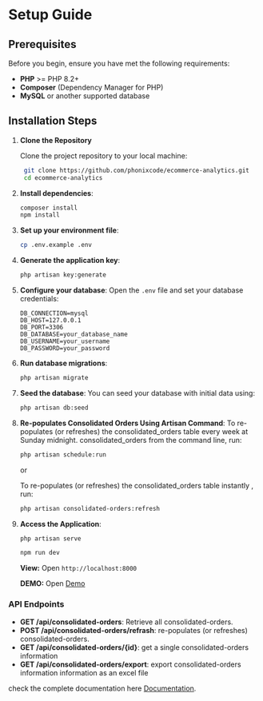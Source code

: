 # Setup Guide

## Prerequisites

Before you begin, ensure you have met the following requirements:

- **PHP** >= PHP 8.2+
- **Composer** (Dependency Manager for PHP)
- **MySQL** or another supported database

## Installation Steps

1. **Clone the Repository**

   Clone the project repository to your local machine:

   ```bash
    git clone https://github.com/phonixcode/ecommerce-analytics.git
    cd ecommerce-analytics
   ```

2. **Install dependencies**:
   ```bash
   composer install
   npm install
   ```

3. **Set up your environment file**:
   ```bash
   cp .env.example .env
   ```

4. **Generate the application key**:
   ```bash
   php artisan key:generate
   ```

5. **Configure your database**: 
   Open the `.env` file and set your database credentials:
   ```env
   DB_CONNECTION=mysql
   DB_HOST=127.0.0.1
   DB_PORT=3306
   DB_DATABASE=your_database_name
   DB_USERNAME=your_username
   DB_PASSWORD=your_password
   ```
6. **Run database migrations**:
   ```bash
   php artisan migrate
   ```

7. **Seed the database**: 
   You can seed your database with initial data using:
   ```bash
   php artisan db:seed
   ```

9. **Re-populates Consolidated Orders Using Artisan Command**:
    To re-populates (or refreshes) the consolidated_orders table every week at Sunday midnight. consolidated_orders from the command line, run:
    ```sh
    php artisan schedule:run
    ```
    or 

    To re-populates (or refreshes) the consolidated_orders table instantly , run:
    ```sh
    php artisan consolidated-orders:refresh
    ```

10. **Access the Application**:
    ```sh
    php artisan serve

    npm run dev 
    ```
    **View:** Open `http://localhost:8000`

    **DEMO:** Open [Demo]()

### API Endpoints
- **GET /api/consolidated-orders**: Retrieve all consolidated-orders.
- **POST /api/consolidated-orders/refrash**: re-populates (or refreshes) consolidated-orders.
- **GET /api/consolidated-orders/{id}**: get a single consolidated-orders information
- **GET /api/consolidated-orders/export**: export consolidated-orders information information as an excel file

check the complete documentation here [Documentation](https://documenter.getpostman.com/view/36429449/2sB2cPiQYG).
